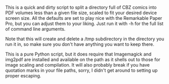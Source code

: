 This is a quick and dirty script to split a directory full of CBZ
comics into PDF volumes less than a given file size, scaled to fit
your desired device screen size.  All the defaults are set to play
nice with the Remarkable Paper Pro, but you can adjust them to your
liking.  Just run it with -h for the full list of command line
arguments.

Note that this will create and delete a /tmp subdirectory in the
directory you run it in, so make sure you don't have anything you want
to keep there.

This is a pure Python script, but it does require that Imagemagick and
img2pdf are installed and available on the path as it shells out to
those for image scaling and compilation.  It will also probably break
if you have quotation marks in your file paths, sorry, I didn't get
around to setting up proper escaping.
